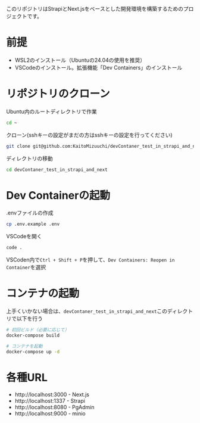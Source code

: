 このリポジトリはStrapiとNext.jsをベースとした開発環境を構築するためのプロジェクトです。
# 前提
* WSL2のインストール（Ubuntuの24.04の使用を推奨）
* VSCodeのインストール。拡張機能「Dev Containers」のインストール

# リポジトリのクローン
Ubuntu内のルートディレクトリで作業
```bash
cd ~
```
クローン(sshキーの設定がまだの方はsshキーの設定を行ってください)
```bash
git clone git@github.com:KaitoMizuuchi/devContaner_test_in_strapi_and_next.git
```
ディレクトリの移動
```bash
cd devContaner_test_in_strapi_and_next
```

# Dev Containerの起動
.envファイルの作成
```bash
cp .env.example .env
```
VSCodeを開く
```bash
code .
```
VSCoden内で`Ctrl + Shift + P`を押して、`Dev Containers: Reopen in Container`を選択

# コンテナの起動
上手くいかない場合は、`devContaner_test_in_strapi_and_next`このディレクトリで以下を行う
```bash
# 初回ビルド（必要に応じて）
docker-compose build

# コンテナを起動
docker-compose up -d
```


# 各種URL
* http://localhost:3000 - Next.js
* http://localhost:1337 - Strapi
* http://localhost:8080 - PgAdmin
* http://localhost:9000 - minio




